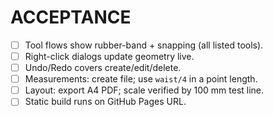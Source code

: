 # ACCEPTANCE

- [ ] Tool flows show rubber-band + snapping (all listed tools).
- [ ] Right-click dialogs update geometry live.
- [ ] Undo/Redo covers create/edit/delete.
- [ ] Measurements: create file; use `waist/4` in a point length.
- [ ] Layout: export A4 PDF; scale verified by 100 mm test line.
- [ ] Static build runs on GitHub Pages URL.
